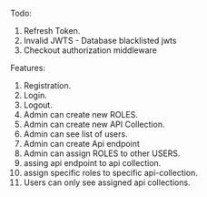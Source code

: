 Todo:

1. Refresh Token.
2. Invalid JWTS - Database blacklisted jwts
3. Checkout authorization middleware

Features:

1. Registration.
2. Login.
3. Logout.
4. Admin can create new ROLES.
5. Admin can create new API Collection.
6. Admin can see list of users.
7. Admin can create Api endpoint
8. Admin can assign ROLES to other USERS.
9. assing api endpoint to api collection.
10. assign specific roles to specific api-collection.
11. Users can only see assigned api collections.
